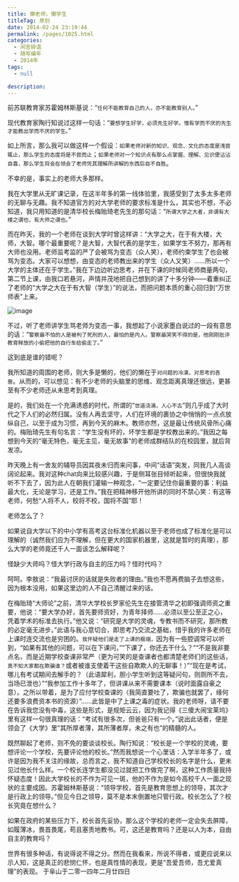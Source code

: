```yaml
---
title: 懒老师，懒学生
titleTag: 原创
date: 2014-02-24 23:19:44
permalink: /pages/1025.html
categories: 
  - 闲言碎语
  - 随写编年
  - 2014年
tags: 
  - null

description: 
---
```


前苏联教育家苏霍姆林斯基说：“`任何不能教育自己的人，亦不能教育别人。`”

现代教育家陶行知说过这样一句话：“`要想学生好学，必须先生好学。惟有学而不厌的先生才能教出学而不厌的学生。`”

如上所言，那么我可以做这样一个假设：`如果老师对新的知识、观念、文化的态度是浅尝辄止，那么学生的态度将是不尝而止`；`如果老师对一个知识点有那么点掌握、理解、见识便沾沾自喜，那么学生将会在领会了老师凭其理解所讲解的东西后自不自胜`。

不幸的是，事实上的老师大多那样。

我在大学里从无旷课记录，在这半年多的第一线体验里，我感受到了太多太多老师的无聊与无趣。我不知道官方的对大学老师的要求标准是什么，其实也不想，不必知道，我只用知道的是清华校长梅贻琦老先生的那句话：“`所谓大学之大者，非谓有大楼之谓也，有大师之谓也。`”

而在昨天，我的一个老师在谈到大学时曾这样讲：“大学之大，在于有大楼，大师，大智。哪个最重要呢？是大智，大智代表的是学生，如果学生不努力，那再有大师也没用。老师监考监的严了会被骂为变态（众人笑），老师约束学生了也会被骂为变态。大家可以想想，由变态的老师教出来的学生（众人又笑）……所以一个大学的主体还在于学生。”我在下边边听边思考，并在下课的时候同老师商量两句，第二节上课，由我口若悬河，声情并茂地把自己想到的讲了十多分钟——着重纠正了老师的“大学之大在于有大智（学生）”的说法，而把问题本质的重心回归到“万世师表”上来。

![image](http://t.eryajf.net/imgs/2021/09/e8238d6aea20ec1f.jpg)

不过，听了老师讲学生骂老师为变态一事，我想起了小说家墨白说过的一段有意思的话：“`警察最不怕的人是被判了死刑的人，最怕的是内人。警察最哭笑不得的是，他刚刚批评教育释放的小偷把他的自行车给偷走了。`”

这到底是谁的错呢？

我所知道的周围的老师，则大多是懒的，他们的懒在于`对问题的冷漠，对思考的吝啬`。从而的，可以想见：有不少老师的头脑里的思维、观念距离真理还很远，更甚至有不少老师还从未思考到真理。

是的，我们处在一个充满诱惑的时代，所谓的“`世道浇漓，人心不古`”则几乎成了大时代之下人们的必然归属。没有人再去坚守，人们在环境的裹协之中悄悄的一点点放纵自己，以至于成为习惯，再到今天的麻木。教师亦然，这是最让传统风骨所心痛的。梅贻琦先生有句名言：“学生没有坏的，坏学生都是学校教出来的。”我因之每想到今天的“毫无特色，毫无主见，毫无故事”的老师成群结队的在校园里，就后背发凉。

昨天晚上有一舍友的辅导员因其夜未归而来问事，中间“话语”突发，同我几人高谈阔论起来。我对这种chat向来比较感兴趣，于是侧耳张目倾听起来，但很快我就听不下去了，因为此人在朝我们灌输一种观念，“一定要记住你最重要的事：利益最大化，无论是学习，还是工作。”我在把精神移开他所讲的同时不禁心笑：有这等老师，何愁“人将不人，校将不校，国将不国”耶！

老师怎么了？

如果说自大学以下的中小学有高考这台标准化机器以至于老师也成了标准化是可以理解的（诚然我们应为不理解，但在更大的国家机器里，这就是暂时的真理），那么大学的老师竟还千人一面该怎么解释呢？

怪缺少大师吗？怪大学行政与自主的压力吗？怪时代吗？

呵呵。李敖说：“我最讨厌的话就是失败者的理由。”我也不愿再费脑子去想这些，因为根本没用，如果这里边的人不自己清醒过来的话。

在梅贻琦“大师论”之前，清华大学校长罗家伦先生在接管清华之初即强调师资之重要，他说：“要大学办好，首先要师资好，为青年择师……必须以至公至正之心，凭着学术的标准去执行。”他又说：“研究是大学的灵魂，专教书而不研究，那所教的必定毫无进步。”此语与我心意切合，即思考乃交流之基础，惜乎我的许多老师在上课时连交流也是穷困的。`我怀疑他们是走了上课的极端，`因为有一些腔调常可以听到，“如果有其他的问题，可以在下课问，”“下课了，你还去干什么？”“不是我非要点名，而是近期学校查课非常严（更为可笑的是查课者也都清楚老师们的这些话，`真不知大家都在欺骗谁？`或者被谁支使着干这些自欺欺人的无聊事！）”“现在是考试，哪儿有考试期间去解手的？（此语犀利，胆小学生听到这等疑问句，则厕所不去，当场已泄也）”“我参加工作十多年了，但讲课从来不需要课本（说时面露自豪之意）。之所以带着，是为了应付学校查课的（我简直要吐了，欺骗也就罢了，缘何还要多浪费资本书的资源）”……此皆是中了上课之毒的症状。我的老师呀，请不要在告诉我您没有中毒，这些是形式，是规矩云云，因为我记得《三傻大闹宝莱坞》里有这样一句很真理的话：“考试有很多次，但爸爸只有一个。”说出此话者，便是领会了《大学》里“其所厚者薄，其所薄者厚，未之有也”的精髓的人。

既然聊起了老师，则不免的要谈谈校长。陶行知说：“校长是一个学校的灵魂，要想评论一个学校，先要评论他的校长。”然而我想说一个心里话：入学半年多了，或许是因为我不关注的缘故，总而言之，我不知道自己学校校长的名字是什么，更未见过他长什么样。一个校长连学生都没见过就把工作做完了啊，这种工作质量我持怀疑态度！因此大学校长的不作为可见一斑，他的不作为是如今高校千人一面之现状的主要成因。苏霍姆林斯基说：“领导学校，首先是教育思想上的领导，其次才是行政上的领导。”但见今日之领导，莫不是本末倒置地只管行政。校长怎么了？校长究竟在想什么？

如果在政府的某些压力下，校长首先妥协，那么这个学校的老师一定会失去屏障，如履薄冰，畏首畏尾，苟且塞责地教书。可，这还是教育吗？还是以人为本，自由自主的教育吗？

世界有很多种话，有说得说不得之分。然而在我看来，所说不得者，或更应说来以示人知，这是真正的悲悯仁怀，也是真性情的表现，更是“吾爱吾师，吾尤爱真理”的表现。
于阜山于二零一四年二月廿四日
